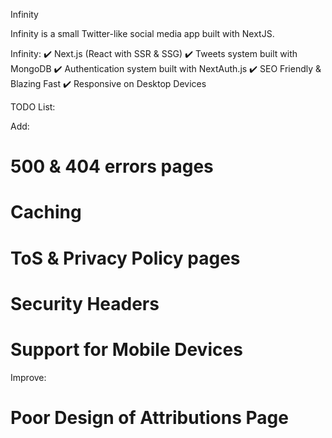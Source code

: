 Infinity

Infinity is a small Twitter-like social media app built with NextJS.

Infinity:
✔️ Next.js (React with SSR & SSG)
✔️ Tweets system built with MongoDB
✔️ Authentication system built with NextAuth.js
✔️ SEO Friendly & Blazing Fast
✔️ Responsive on Desktop Devices

TODO List:

Add:

# 500 & 404 errors pages

# Caching

# ToS & Privacy Policy pages

# Security Headers

# Support for Mobile Devices

Improve:

# Poor Design of Attributions Page

